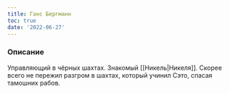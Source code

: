 ```yaml
---
title: Ганс Бергманн
toc: true
date: '2022-06-27'
---
```


### Описание
Управляющий в чёрных шахтах. Знакомый [[Никель|Никеля]].
Скорее всего не пережил разгром в шахтах, который учинил Сэто, спасая тамошних рабов.